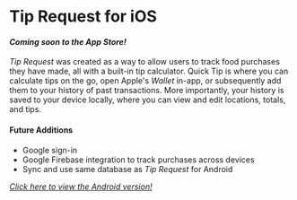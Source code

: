 # Tip Request for iOS

#### _Coming soon to the App Store!_

_Tip Request_ was created as a way to allow users to track food purchases they have made, all with a built-in tip calculator. Quick Tip is where you can calculate tips on the go, open Apple's _Wallet_ in-app, or subsequently add them to your history of past transactions. More importantly, your history is saved to your device locally, where you can view and edit locations, totals, and tips.

#### Future Additions

* Google sign-in
* Google Firebase integration to track purchases across devices
* Sync and use same database as *Tip Request* for Android

[_Click here to view the Android version!_](https://github.com/barros/tip-request-android)
